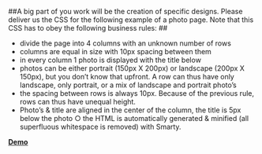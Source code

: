 ##A big part of you work will be the creation of specific designs. Please deliver us the CSS for the following example of a photo page. Note that this CSS has to obey the following business rules: ##
- divide the page into 4 columns with an unknown number of rows
- columns are equal in size with 10px spacing between them
- in every column 1 photo is displayed with the title below
- photos can be either portrait (150px X 200px) or landscape (200px X 150px), but you don’t know that upfront. A row can thus have only landscape, only portrait, or a mix of landscape and portrait photo’s
- the spacing between rows is always 10px. Because of the previous rule, rows can thus have unequal height.
- Photo’s & title are aligned in the center of the column, the title is 5px below the photo ○ the HTML is automatically generated & minified (all superfluous whitespace is removed) with Smarty.

**[Demo](http://kuznetsovanton.ru/projects/telegraaph/5/)**